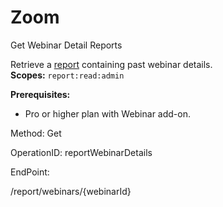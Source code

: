 #     Zoom


Get Webinar Detail Reports

Retrieve a [report](https://support.zoom.us/hc/en-us/articles/201393719-Webinar-Reporting) containing past webinar details.  
**Scopes:** `report:read:admin`
 
**Prerequisites:**
* Pro or higher plan with Webinar add-on.

Method: Get

OperationID: reportWebinarDetails

EndPoint:

/report/webinars/{webinarId}
